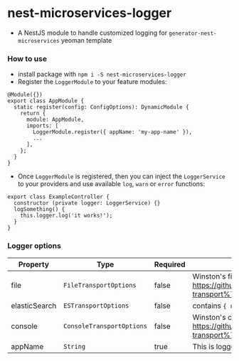 # nest-microservices-logger
- A NestJS module to handle customized logging for `generator-nest-microservices` yeoman template
### How to use
- install package with `npm i -S nest-microservices-logger`
- Register the `LoggerModule` to your feature modules:
```
@Module({})
export class AppModule {
  static register(config: ConfigOptions): DynamicModule {
    return {
      module: AppModule,
      imports: [
        LoggerModule.register({ appName: 'my-app-name' }),
        ...
      ],
    };
  }
}
```
- Once `LoggerModule` is registered, then you can inject the `LoggerService` to your providers and use available `log`, `warn` or `error` functions:
```
export class ExampleController {
  constructor (private logger: LoggerService) {}
  logSomething() {
    this.logger.log('it works!');
  }
}
```
### Logger options
|Property|Type|Required|Description|
|-|-|-|-|
|file|`FileTransportOptions`|false|Winston's file transport options object. More info can be found here https://github.com/winstonjs/winston/blob/master/docs/transports.md#file-transport%7C
|elasticSearch|`ESTransportOptions`|false| contains `{ url, index }` to be used for Elastic Search logging
|console|`ConsoleTransportOptions`|false|Winston's console transport options object. More info can be found here https://github.com/winstonjs/winston/blob/master/docs/transports.md#console-transport%7C
|appName|`String`|true|This is logger's context name|